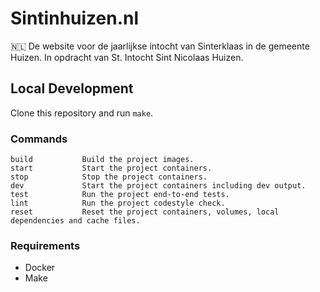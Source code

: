 # Sintinhuizen.nl
🇳🇱 De website voor de jaarlijkse intocht van Sinterklaas in de gemeente Huizen. In opdracht van St. Intocht Sint Nicolaas Huizen.

## Local Development
Clone this repository and run `make`.

### Commands

```
build           Build the project images.
start           Start the project containers.
stop            Stop the project containers.
dev             Start the project containers including dev output.
test            Run the project end-to-end tests.
lint            Run the project codestyle check.
reset           Reset the project containers, volumes, local dependencies and cache files.
```

### Requirements
- Docker
- Make